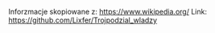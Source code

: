 Inforzmacje skopiowane z: https://www.wikipedia.org/
Link: https://github.com/Lixfer/Trojpodzial_wladzy